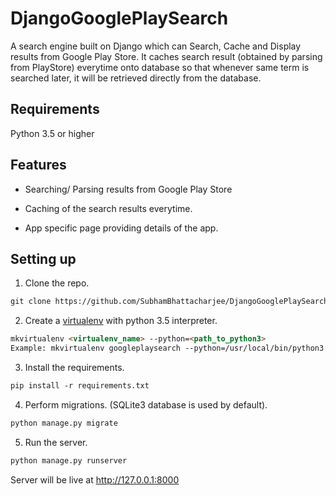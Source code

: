 # DjangoGooglePlaySearch
A search engine built on Django which can Search, Cache and Display results from Google Play Store. It caches search result (obtained by parsing from PlayStore) everytime onto database so that whenever same term is searched later, it will be retrieved directly from the database.

## Requirements
Python 3.5 or higher

## Features
* Searching/ Parsing results from Google Play Store

* Caching of the search results everytime.

* App specific page providing details of the app.

## Setting up
1. Clone the repo.
```html
git clone https://github.com/SubhamBhattacharjee/DjangoGooglePlaySearch.git
```

2. Create a [virtualenv](https://virtualenv.pypa.io/en/stable/) with python 3.5 interpreter.
```html
mkvirtualenv <virtualenv_name> --python=<path_to_python3>
Example: mkvirtualenv googleplaysearch --python=/usr/local/bin/python3
```

3. Install the requirements.
```html
pip install -r requirements.txt
```

4. Perform migrations. (SQLite3 database is used by default).
```html
python manage.py migrate
```

5. Run the server.
```html
python manage.py runserver
```
Server will be live at http://127.0.0.1:8000

```
